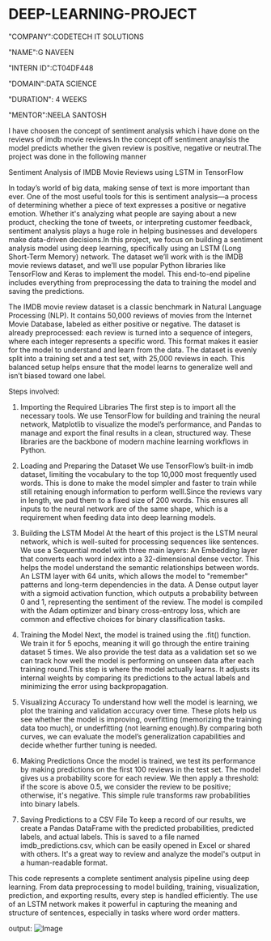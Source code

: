 # DEEP-LEARNING-PROJECT

"COMPANY":CODETECH IT SOLUTIONS

"NAME":G NAVEEN

"INTERN ID":CT04DF448

"DOMAIN":DATA SCIENCE

"DURATION": 4 WEEKS

"MENTOR":NEELA SANTOSH

I have choosen the concept of sentiment analysis which i have done on the reviews of imdb movie reviews.In the concept off sentiment anaylsis the model predicts whether the given review is positive, negative or neutral.The project was done in the following manner

Sentiment Analysis of IMDB Movie Reviews using LSTM in TensorFlow 


In today’s world of big data, making sense of text is more important than ever. One of the most useful tools for this is sentiment analysis—a process of determining whether a piece of text expresses a positive or negative emotion. Whether it's analyzing what people are saying about a new product, checking the tone of tweets, or interpreting customer feedback, sentiment analysis plays a huge role in helping businesses and developers make data-driven decisions.In this project, we focus on building a sentiment analysis model using deep learning, specifically using an LSTM (Long Short-Term Memory) network. The dataset we’ll work with is the IMDB movie reviews dataset, and we’ll use popular Python libraries like TensorFlow and Keras to implement the model. This end-to-end pipeline includes everything from preprocessing the data to training the model and saving the predictions.

The IMDB movie review dataset is a classic benchmark in Natural Language Processing (NLP). It contains 50,000 reviews of movies from the Internet Movie Database, labeled as either positive or negative. The dataset is already preprocessed: each review is turned into a sequence of integers, where each integer represents a specific word. This format makes it easier for the model to understand and learn from the data.
The dataset is evenly split into a training set and a test set, with 25,000 reviews in each. This balanced setup helps ensure that the model learns to generalize well and isn’t biased toward one label.

Steps involved:

1. Importing the Required Libraries
The first step is to import all the necessary tools. We use TensorFlow for building and training the neural network, Matplotlib to visualize the model’s performance, and Pandas to manage and export the final results in a clean, structured way. These libraries are the backbone of modern machine learning workflows in Python.

2. Loading and Preparing the Dataset
We use TensorFlow’s built-in imdb dataset, limiting the vocabulary to the top 10,000 most frequently used words. This is done to make the model simpler and faster to train while still retaining enough information to perform welll.Since the reviews vary in length, we pad them to a fixed size of 200 words. This ensures all inputs to the neural network are of the same shape, which is a requirement when feeding data into deep learning models.

3. Building the LSTM Model
At the heart of this project is the LSTM neural network, which is well-suited for processing sequences like sentences. We use a Sequential model with three main layers:
An Embedding layer that converts each word index into a 32-dimensional dense vector. This helps the model understand the semantic relationships between words.
An LSTM layer with 64 units, which allows the model to "remember" patterns and long-term dependencies in the data.
A Dense output layer with a sigmoid activation function, which outputs a probability between 0 and 1, representing the sentiment of the review.
The model is compiled with the Adam optimizer and binary cross-entropy loss, which are common and effective choices for binary classification tasks.

4. Training the Model
Next, the model is trained using the .fit() function. We train it for 5 epochs, meaning it will go through the entire training dataset 5 times. We also provide the test data as a validation set so we can track how well the model is performing on unseen data after each training round.This step is where the model actually learns. It adjusts its internal weights by comparing its predictions to the actual labels and minimizing the error using backpropagation.

5. Visualizing Accuracy
To understand how well the model is learning, we plot the training and validation accuracy over time. These plots help us see whether the model is improving, overfitting (memorizing the training data too much), or underfitting (not learning enough).By comparing both curves, we can evaluate the model’s generalization capabilities and decide whether further tuning is needed.

6. Making Predictions
Once the model is trained, we test its performance by making predictions on the first 100 reviews in the test set. The model gives us a probability score for each review. We then apply a threshold: if the score is above 0.5, we consider the review to be positive; otherwise, it's negative. This simple rule transforms raw probabilities into binary labels.

7. Saving Predictions to a CSV File
To keep a record of our results, we create a Pandas DataFrame with the predicted probabilities, predicted labels, and actual labels. This is saved to a file named imdb_predictions.csv, which can be easily opened in Excel or shared with others. It's a great way to review and analyze the model's output in a human-readable format.

This code represents a complete sentiment analysis pipeline using deep learning. From data preprocessing to model building, training, visualization, prediction, and exporting results, every step is handled efficiently. The use of an LSTM network makes it powerful in capturing the meaning and structure of sentences, especially in tasks where word order matters.

output:
![Image](https://github.com/user-attachments/assets/565162a2-921d-413b-bf36-e94e5404934b)







